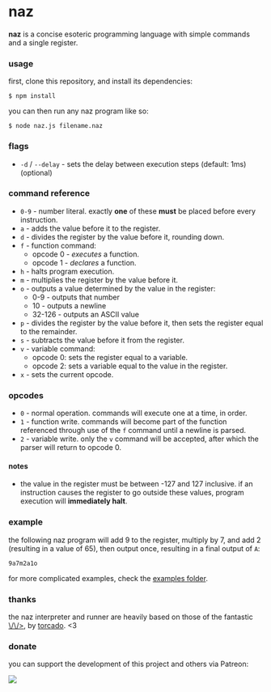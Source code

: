# naz
**naz** is a concise esoteric programming language with simple commands and a single register.

### usage
first, clone this repository, and install its dependencies:

```
$ npm install
```

you can then run any naz program like so:

```
$ node naz.js filename.naz
```

### flags
- `-d` / `--delay` - sets the delay between execution steps (default: 1ms) (optional)

### command reference
- `0-9` - number literal. exactly **one** of these **must** be placed before every instruction.
- `a` - adds the value before it to the register.
- `d` - divides the register by the value before it, rounding down.
- `f` - function command:
  - opcode 0 - *executes* a function.
  - opcode 1 - *declares* a function.
- `h` - halts program execution.
- `m` - multiplies the register by the value before it.
- `o` - outputs a value determined by the value in the register:
  - 0-9 - outputs that number
  - 10 - outputs a newline
  - 32-126 - outputs an ASCII value
- `p` - divides the register by the value before it, then sets the register equal to the remainder.
- `s` - subtracts the value before it from the register.
- `v` - variable command:
  - opcode 0: sets the register equal to a variable.
  - opcode 2: sets a variable equal to the value in the register.
- `x` - sets the current opcode.

### opcodes
- `0` - normal operation. commands will execute one at a time, in order.
- `1` - function write. commands will become part of the function referenced through use of the `f` command until a newline is parsed.
- `2` - variable write. only the `v` command will be accepted, after which the parser will return to opcode 0.

#### notes
- the value in the register must be between -127 and 127 inclusive. if an instruction causes the register to go outside these values, program execution will **immediately halt**.

### example
the following naz program will add 9 to the register, multiply by 7, and add 2 (resulting in a value of 65), then output once, resulting in a final output of `A`:

```
9a7m2a1o
```

for more complicated examples, check the [examples folder](https://github.com/sporeball/naz/tree/master/examples).

### thanks
the naz interpreter and runner are heavily based on those of the fantastic [\\/\\/>](https://github.com/torcado194/worm), by [torcado](https://github.com/torcado194). <3

### donate
you can support the development of this project and others via Patreon:

<a href="https://patreon.com/sporeball"><img src="https://img.shields.io/endpoint.svg?url=https%3A%2F%2Fshieldsio-patreon.herokuapp.com%2Fsporeball%2Fpledgesssss&style=for-the-badge" /></a>

